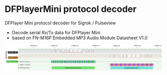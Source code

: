 # DFPlayerMini protocol decoder
DFPlayer Mini protocol decoder for Sigrok / Pulseview
- Decode serial Rx/Tx data for DFPlayer Mini
- based on FN-M16P Embedded MP3 Audio Module Datasheet V1.0

![example](./example.png)
